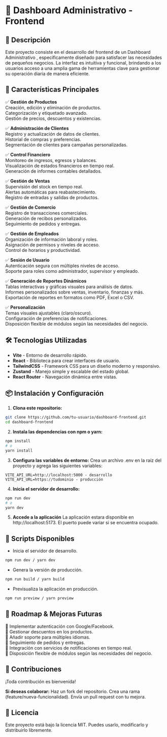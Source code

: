 # 🎨 Dashboard Administrativo - Frontend

## 🚀 Descripción

Este proyecto consiste en el desarrollo del frontend de un Dashboard Administrativo , específicamente diseñado para satisfacer las necesidades de pequeños negocios. La interfaz es intuitiva y funcional, brindando a los usuarios acceso a una amplia gama de herramientas clave para gestionar su operación diaria de manera eficiente.

## 📌 Características Principales

✅ **Gestión de Productos**  
Creación, edición y eliminación de productos.  
Categorización y etiquetado avanzado.  
Gestión de precios, descuentos y existencias.

✅ **Administración de Clientes**  
Registro y actualización de datos de clientes.  
Historial de compras y preferencias.  
Segmentación de clientes para campañas personalizadas.

✅ **Control Financiero**  
Monitoreo de ingresos, egresos y balances.  
Visualización de estados financieros en tiempo real.  
Generación de informes contables detallados.

✅ **Gestión de Ventas**  
Supervisión del stock en tiempo real.  
Alertas automáticas para reabastecimiento.  
Registro de entradas y salidas de productos.

✅ **Gestión de Comercio**  
Registro de transacciones comerciales.  
Generación de recibos personalizados.  
Seguimiento de pedidos y entregas.

✅ **Gestión de Empleados**  
Organización de información laboral y roles.  
Asignación de permisos y niveles de acceso.  
Control de horarios y productividad.

✅ **Sesión de Usuario**  
Autenticación segura con múltiples niveles de acceso.  
Soporte para roles como administrador, supervisor y empleado.

✅ **Generación de Reportes Dinámicos**  
Tablas interactivas y gráficas visuales para análisis de datos.  
Informes personalizados sobre ventas, inventario, finanzas y más.  
Exportación de reportes en formatos como PDF, Excel o CSV.

✅ **Personalización**  
Temas visuales ajustables (claro/oscuro).  
Configuración de preferencias de notificaciones.  
Disposición flexible de módulos según las necesidades del negocio.

## 🛠 Tecnologías Utilizadas

- **Vite** - Entorno de desarrollo rápido.
- **React** - Biblioteca para crear interfaces de usuario.
- **TailwindCSS** - Framework CSS para un diseño moderno y responsivo.
- **Zustand** - Manejo simple y escalable del estado global.
- **React Router** - Navegación dinámica entre vistas.

## 📦 Instalación y Configuración

1. **Clona este repositorio:**

```bash
git clone https://github.com/tu-usuario/dashboard-frontend.git
cd dashboard-frontend
```

2. **Instala las dependencias con npm o yarn:**

```bash
npm install
# o
yarn install
```

3. **Configura las variables de entorno:**
   Crea un archivo .env en la raíz del proyecto y agrega las siguientes variables:

```env
VITE_API_URL=http://localhost:5000 - desarrollo
VITE_API_URL=https://tudominio - producción
```

4. **Inicia el servidor de desarrollo:**

```bash
npm run dev
# o
yarn dev
```

5. **Accede a la aplicación**
   La aplicación estara disponible en http://localhost:5173.
   El puerto puede variar si se encuentra ocupado.

## 📡 Scripts Disponibles

- Inicia el servidor de desarrollo.

```bash
npm run dev / yarn dev
```

- Genera la versión de producción.

```bash
npm run build / yarn build
```

- Previsualiza la aplicación en producción.

```bash
npm run preview / yarn preview
```

## 🎯 Roadmap & Mejoras Futuras

🔹 Implementar autenticación con Google/Facebook.  
🔹 Gestionar descuentos en los productos.  
🔹 Añadir soporte para múltiples idiomas.  
🔹 Seguimiento de pedidos y entregas.  
🔹 Integración con servicios de notificaciones en tiempo real.  
🔹 Disposición flexible de módulos según las necesidades del negocio.

## 🤝 Contribuciones

¡Toda contribución es bienvenida!

**Si deseas colaborar:**
Haz un fork del repositorio.
Crea una rama (feature/nueva-funcionalidad).
Envía un pull request con tu mejora.

## 📝 Licencia

Este proyecto está bajo la licencia MIT. Puedes usarlo, modificarlo y distribuirlo libremente.
